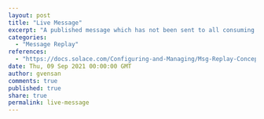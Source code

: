 ```yaml
---
layout: post
title: "Live Message"
excerpt: "A published message which has not been sent to all consuming clients. It exists somewhere in the datapath; that is, it was either received on ingress, sent via egress, or exists in one or more endpoints"
categories:
  - "Message Replay"
references:
  - "https://docs.solace.com/Configuring-and-Managing/Msg-Replay-Concepts-Config.htm?Highlight=Live%20Message"
date: Thu, 09 Sep 2021 00:00:00 GMT
author: gvensan
comments: true
published: true
share: true
permalink: live-message
---
```

